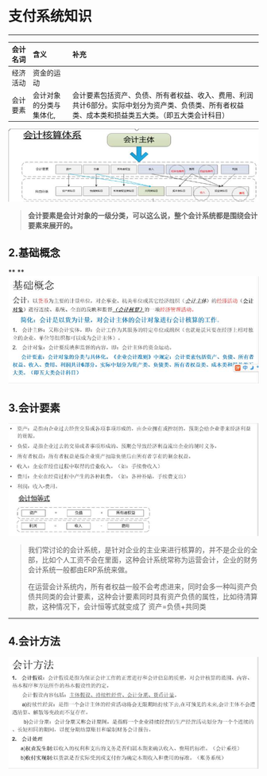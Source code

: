 # 支付系统知识

---

| 会计名词 | 含义 | 补充 |
| :--- | :--- | :--- |
| 经济活动 | 资金的运动 |  |
| 会计要素 | 会计对象的分类与集体化, | 会计要素包括资产、负债、所有者权益、收入、费用、利润共计6部分。实际中划分为资产类、负债类、所有者权益类、成本类和损益类五大类。（即五大类会计科目） |

![](/assets/4.0.1会计主体.png)

> **会计要素是会计对象的一级分类，可以这么说，整个会计系统都是围绕会计要素来展开的。**

## 2.基础概念

**  **![](/assets/4.0.2会计基本概念.png)

## 3.会计要素

![](/assets/4.0.3会计要素.png)

> 我们常讨论的会计系统，是针对企业的主业来进行核算的，并不是企业的全部，比如个人工资不会在里面，这种会计系统常称为运营会计，企业的财务会计系统一般都由ERP系统来做。
>
> 在运营会计系统内，所有者权益一般不会考虑进来，同时会多一种叫资产负债共同类的会计要素，这种会计要素同时具有资产负债的属性，比如待清算款，这种情况下，会计恒等式就变成了 资产=负债+共同类

---

## 4.会计方法

![](/assets/4.0.4会计方法.png)


